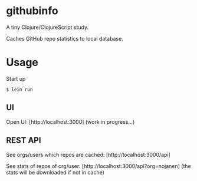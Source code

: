 # githubinfo

A tiny Clojure/ClojureScript study.

Caches GitHub repo statistics to local database.

# Usage

Start up
```
$ lein run
```

## UI

Open UI: [http://localhost:3000] (work in progress...)

## REST API

See orgs/users which repos are cached: [http://localhost:3000/api]

See stats of repos of org/user: [http://localhost:3000/api?org=nojanen]
(the stats will be downloaded if not in cache)
